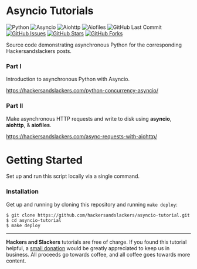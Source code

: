 # Asyncio Tutorials

![Python](https://img.shields.io/badge/Python-v^3.9-blue.svg?logo=python&longCache=true&logoColor=white&colorB=5e81ac&style=flat-square&colorA=4c566a)
![Asyncio](https://img.shields.io/badge/Asyncio-v^3.4.3-blue.svg?longCache=true&logo=python&style=flat-square&logoColor=white&colorB=5e81ac&colorA=4c566a)
![Aiohttp](https://img.shields.io/badge/Aiohttp-v^3.7.4-blue.svg?longCache=true&logo=python&style=flat-square&logoColor=white&colorB=5e81ac&colorA=4c566a)
![Aiofiles](https://img.shields.io/badge/Aiofiles-v0.7.0-blue.svg?longCache=true&logo=python&style=flat-square&logoColor=white&colorB=5e81ac&colorA=4c566a)
![GitHub Last Commit](https://img.shields.io/github/last-commit/google/skia.svg?style=flat-square&colorA=4c566a&colorB=a3be8c&logo=GitHub)
[![GitHub Issues](https://img.shields.io/github/issues/hackersandslackers/asyncio-tutorial.svg?style=flat-square&colorA=4c566a&logo=GitHub&colorB=ebcb8b)](https://github.com/hackersandslackers/flask-blueprint-tutorial/issues)
[![GitHub Stars](https://img.shields.io/github/stars/hackersandslackers/asyncio-tutorial.svg?style=flat-square&colorA=4c566a&logo=GitHub&colorB=ebcb8b)](https://github.com/hackersandslackers/flask-blueprint-tutorial/stargazers)
[![GitHub Forks](https://img.shields.io/github/forks/hackersandslackers/asyncio-tutorial.svg?style=flat-square&colorA=4c566a&logo=GitHub&colorB=ebcb8b)](https://github.com/hackersandslackers/flask-blueprint-tutorial/network)


Source code demonstrating asynchronous Python for the corresponding Hackersandslackers posts.

### Part I

Introduction to asynchronous Python with Asyncio.

https://hackersandslackers.com/python-concurrency-asyncio/

### Part II

Make asynchronous HTTP requests and write to disk using **asyncio**, **aiohttp**, & **aiofiles**.

https://hackersandslackers.com/async-requests-with-aiohttp/


# Getting Started

Set up and run this script locally via a single command.

### Installation

Get up and running by cloning this repository and running `make deploy`:

```shell
$ git clone https://github.com/hackersandslackers/asyncio-tutorial.git
$ cd asyncio-tutorial
$ make deploy
``` 

-----

**Hackers and Slackers** tutorials are free of charge. If you found this tutorial helpful, a [small donation](https://www.buymeacoffee.com/hackersslackers) would be greatly appreciated to keep us in business. All proceeds go towards coffee, and all coffee goes towards more content.
